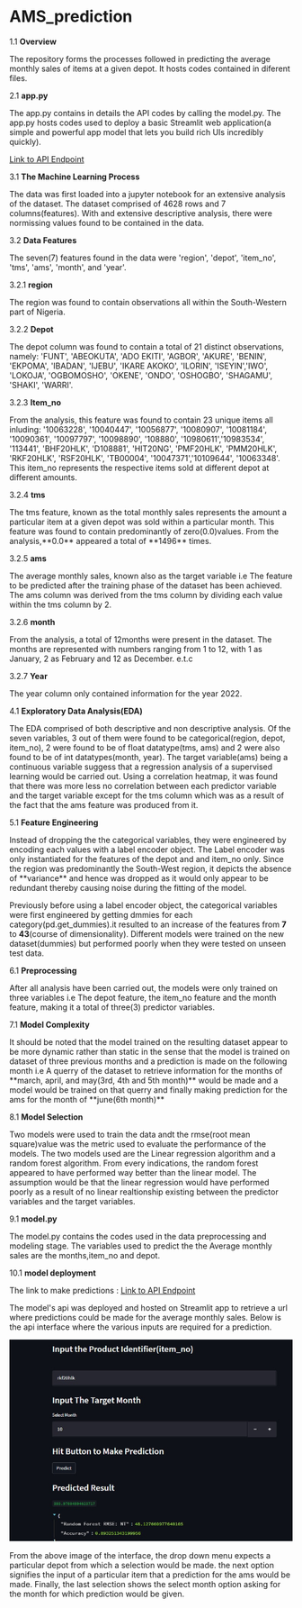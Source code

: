 # AMS_prediction

1.1 **Overview**
<p> The repository forms the processes followed in predicting the average monthly sales of items at a given depot. It hosts codes contained in diferent files.</p> 

2.1 **app.py**
<p>The app.py contains in details the API codes by calling the model.py. The app.py hosts codes used to deploy a basic Streamlit web application(a simple and powerful app model that lets you build rich UIs incredibly quickly).</p> 

<a href = 'https://chibuikem01-ams-prediction-app-xicroh.streamlit.app/'>Link to API Endpoint<a/>
 
3.1 **The Machine Learning Process**
 <p>The data was first loaded into a jupyter notebook for an extensive analysis of the dataset. The dataset comprised of 4628 rows and 7 columns(features).
 With and extensive descriptive analysis, there were normissing values found to be contained in the data.</p>
 
3.2 **Data Features**
 <p>The seven(7) features found in the data were 'region', 'depot', 'item_no', 'tms', 'ams', 'month', and 'year'.</p>
 
3.2.1 **region**
 <p>The region was found to contain observations all within the South-Western part of Nigeria.</>
 
3.2.2 **Depot**
<p> The depot column was found to contain a total of 21 distinct observations, namely: 'FUNT', 'ABEOKUTA', 'ADO EKITI', 'AGBOR', 'AKURE', 'BENIN',
 'EKPOMA', 'IBADAN', 'IJEBU', 'IKARE AKOKO', 'ILORIN', 'ISEYIN','IWO', 'LOKOJA', 'OGBOMOSHO', 'OKENE', 'ONDO', 'OSHOGBO',
 'SHAGAMU', 'SHAKI', 'WARRI'.</p>
 
3.2.3 **Item_no**
 <p>From the analysis, this feature was found to contain 23 unique items all inluding: '10063228', '10040447', '10056877', '10080907', '10081184',
'10090361', '10097797', '10098890', '108880', '10980611','10983534', '113441', 'BHF20HLK', 'D108881', 'HIT20NG', 'PMF20HLK', 'PMM20HLK', 'RKF20HLK', 'RSF20HLK', 'TB00004', '10047371','10109644', '10063348'. This item_no represents the respective items sold at different depot at different amounts.</p>
 
3.2.4 **tms**
<p>The tms feature, known as the total monthly sales represents the amount a particular item at a given depot was sold within a particular month. This feature was found to contain predominantly of zero(0.0)values. From the analysis,**0.0** appeared a total of **1496** times.</p>
 
3.2.5 **ams**
<p>The average monthly sales, known also as the target variable i.e The feature to be predicted after the training phase of the dataset has been achieved. The ams column was derived from the tms column by dividing each value within the tms column by 2.</p>
 
3.2.6 **month**
<p> From the analysis, a total of 12months were present in the dataset. The months are represented with numbers ranging from 1 to 12, with 1 as January, 2 as February and 12 as December. e.t.c</p>
 
3.2.7 **Year**
 <p>The year column only  contained information for the year 2022.</p>
 
4.1 **Exploratory Data Analysis(EDA)**
<p>The EDA comprised of both descriptive and non descriptive analysis. Of the seven variables, 3 out of them were found to be categorical(region, depot, item_no), 2 were found to be of float datatype(tms, ams) and 2 were also found to be of int datatypes(month, year). The target variable(ams) being a continuous variable suggess that a regression analysis of a supervised learning would be carried out.
 Using a correlation heatmap, it was found that there was more less no correlation between each predictor variable and the target variable except for the tms column which was as a result of the fact that the ams feature was produced from it.<p>
 
5.1 **Feature Engineering**
 <p> Instead of dropping the the categorical variables, they were engineered by encoding each values with a label encoder object. The Label encoder was only instantiated for the features of the depot and and item_no only. Since the region was predominantly the South-West region, it depicts the absence of **variance** and hence was dropped as it would only appear to be redundant thereby causing noise during the fitting of the model.</p>
 
 Previously before using a label encoder object, the categorical variables were first engineered by getting dmmies for each category(pd.get_dummies).it resulted to an increase of the features from **7** to **43**(course of dimensionality). Different models were trained on the new dataset(dummies) but  performed poorly when they were tested on unseen test data.
 
6.1 **Preprocessing**
 <p>After all analysis have been carried out, the models were only trained on three variables i.e The depot feature, the item_no feature and the month feature, making it a total of three(3) predictor variables.</p>
 
7.1 **Model Complexity**
 <p>It should be noted that the model trained on the resulting dataset appear to be more dynamic rather than static in the sense that the model is trained on dataset of three previous months and a prediction is made on the following month i.e A querry of the dataset to retrieve information for the months of **march, april, and may(3rd, 4th and 5th month)** would be made and a model would be trained on that querry and finally making prediction for the ams for the month of **june(6th month)**</p>
 
8.1 **Model Selection**
<p> Two models were used to train the data andt the  rmse(root mean square)value  was the metric used to evaluate the performance of the models. The two models used are the Linear regression  algorithm and a random forest algorithm. From every indications, the random forest appeared to have performed way better than the linear model. The assumption would be that the linear regression would have performed poorly as a result of no linear realtionship existing between the predictor variables and the target variables.</p>
 

9.1 **model.py**
 <p>The model.py contains the codes used in the data preprocessing and modeling stage. The variables used to predict the the Average monthly sales are the months,item_no and depot. </p>
 
10.1 **model deployment**
<p>The link to make predictions : <a href = 'https://chibuikem01-ams-prediction-app-xicroh.streamlit.app/'>Link to API Endpoint<a/></p>
 
The model's api was deployed and hosted on Streamlit app to retrieve a url where predictions could be made for the average monthly sales. 
Below is the api interface where the various inputs are required for a prediction.

<p align='center'>
   <img src="images/streamlit_outpt.jpg"
   alt='API prediction UI'
   width=700px/>
   <br>
</p>


From the above image of the interface, the drop down menu expects a particular depot from which a selection would be made. the next option signifies the input of a particular item that a prediction for the ams would be made. Finally, the last selection shows the select month option asking for the month for which prediction would be given.
